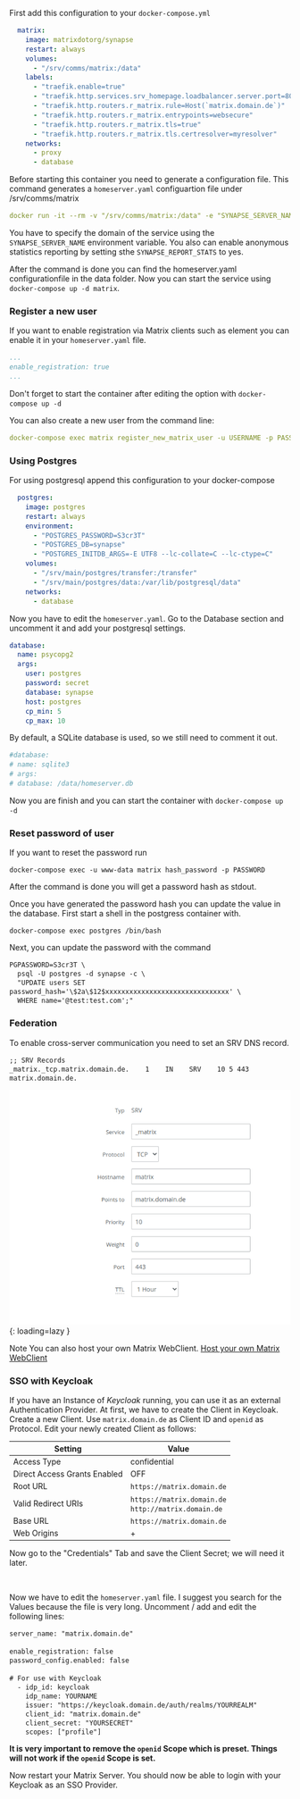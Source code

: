 First add this configuration to your `docker-compose.yml`
```yaml
  matrix:
    image: matrixdotorg/synapse
    restart: always
    volumes:
      - "/srv/comms/matrix:/data"
    labels:
      - "traefik.enable=true"
      - "traefik.http.services.srv_homepage.loadbalancer.server.port=8008"
      - "traefik.http.routers.r_matrix.rule=Host(`matrix.domain.de`)"
      - "traefik.http.routers.r_matrix.entrypoints=websecure"
      - "traefik.http.routers.r_matrix.tls=true"
      - "traefik.http.routers.r_matrix.tls.certresolver=myresolver"
    networks:
      - proxy
      - database
```
Before starting this container you need to generate a configuration file. This command generates a `homeserver.yaml` configuartion file under /srv/comms/matrix
```yaml
docker run -it --rm -v "/srv/comms/matrix:/data" -e "SYNAPSE_SERVER_NAME=matrix.domain.de" -e "SYNAPSE_REPORT_STATS=no" matrixdotorg/synapse:latest generate
```
You have to specify the domain of the service using the `SYNAPSE_SERVER_NAME` environment variable. You also can enable anonymous statistics reporting by setting sthe `SYNAPSE_REPORT_STATS` to yes.

After the command is done you can find the homeserver.yaml configurationfile in the data folder. 
Now you can start the service using `docker-compose up -d matrix`.

### Register a new user 
If you want to enable registration via Matrix clients such as element you can enable it in your `homeserver.yaml` file.
```yaml
...
enable_registration: true
...
```

Don't forget to start the container after editing the option with `docker-compose up -d`

You can also create a new user from the command line:
```yaml
docker-compose exec matrix register_new_matrix_user -u USERNAME -p PASSWORD -a -c /data/homeserver.yaml https://matrix.domain.de
```

### Using Postgres

For using postgresql append this configuration to your docker-compose

``` yaml
  postgres:
    image: postgres
    restart: always
    environment:
      - "POSTGRES_PASSWORD=S3cr3T"
      - "POSTGRES_DB=synapse"
      - "POSTGRES_INITDB_ARGS=-E UTF8 --lc-collate=C --lc-ctype=C"
    volumes:
      - "/srv/main/postgres/transfer:/transfer"
      - "/srv/main/postgres/data:/var/lib/postgresql/data"
    networks:
      - database
```

Now you have to edit the `homeserver.yaml`. Go to the Database section and uncomment it and add your postgresql settings. 

``` yaml
database:
  name: psycopg2
  args:
    user: postgres
    password: secret
    database: synapse
    host: postgres
    cp_min: 5
    cp_max: 10
```

By default, a SQLite database is used, so we still need to comment it out.


``` yaml
#database:
# name: sqlite3
# args:
# database: /data/homeserver.db

```

Now you are finish and you can start the container with `docker-compose up -d`

### Reset password of user 

If you want to reset the password run 
```shell
docker-compose exec -u www-data matrix hash_password -p PASSWORD
```

After the command is done you will get a password hash as stdout. 

Once you have generated the password hash you can update the value in the database. First start a shell in the postgress container with. 
```shell
docker-compose exec postgres /bin/bash
```
Next, you can update the password with the command 
```shell
PGPASSWORD=S3cr3T \
  psql -U postgres -d synapse -c \
  "UPDATE users SET password_hash='\$2a\$12$xxxxxxxxxxxxxxxxxxxxxxxxxxxxxxx' \
  WHERE name='@test:test.com';"
```

### Federation 

To enable cross-server communication you need to set an SRV DNS record.

```
;; SRV Records
_matrix._tcp.matrix.domain.de.    1    IN    SRV    10 5 443 matrix.domain.de.
```

![DNS configuration](../img/services/matrix-dns.jpg){: loading=lazy }


Note You can also host your own Matrix WebClient. [Host your own Matrix WebClient ](./element.md)

### SSO with Keycloak

If you have an Instance of *Keycloak* running, you can use it as an external Authentication Provider.
At first, we have to create the Client in Keycloak. Create a new Client. Use `matrix.domain.de` as Client ID
and `openid` as Protocol. Edit your newly created Client as follows:

Setting | Value
--------|-------
Access Type | confidential
Direct Access Grants Enabled | OFF
Root URL | `https://matrix.domain.de`
Valid Redirect URIs | `https://matrix.domain.de` <br /> `http://matrix.domain.de`
Base URL | `https://matrix.domain.de`
Web Origins | +

Now go to the "Credentials" Tab and save the Client Secret; we will need it later.

<br />

Now we have to edit the `homeserver.yaml` file. I suggest you search for the Values because the file is very long.
Uncomment / add and edit the following lines:

```
server_name: "matrix.domain.de"

enable_registration: false
password_config.enabled: false

# For use with Keycloak
  - idp_id: keycloak
    idp_name: YOURNAME
    issuer: "https://keycloak.domain.de/auth/realms/YOURREALM"
    client_id: "matrix.domain.de"
    client_secret: "YOURSECRET"
    scopes: ["profile"]
```

**It is very important to remove the `openid` Scope which is preset. Things will not work if the
`openid` Scope is set.**

Now restart your Matrix Server. You should now be able to login with your Keycloak as an SSO Provider.